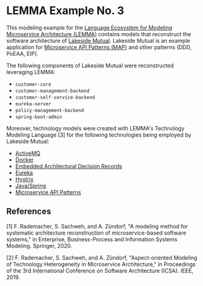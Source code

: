 # LEMMA Example No. 3

This modeling example for the [Language Ecosystem for Modeling Microservice Architecture (LEMMA)](https://github.com/SeelabFhdo/lemma/) contains models that reconstruct the software architecture of [Lakeside Mutual](https://github.com/Microservice-API-Patterns/LakesideMutual). Lakeside Mutual is an example application for [Microservice API Patterns (MAP)](https://microservice-api-patterns.org/) and other patterns (DDD, PoEAA, EIP).

The following components of Lakeside Mutual were reconstructed leveraging LEMMA:
- `customer-core`
- `customer-management-backend`
- `customer-self-service-backend`
- `eureka-server`
- `policy-management-backend`
- `spring-boot-admin`

Moreover, technology models were created with LEMMA's Technology Modeling Language [3] for the following technologies being employed by Lakeside Mutual:
- [ActiveMQ](https://activemq.apache.org/)
- [Docker](https://www.docker.com/)
- [Embedded Architectural Decision Records](https://adr.github.io/e-adr/)
- [Eureka](https://www.github.com/Netflix/eureka)
- [Hystrix](https://github.com/Netflix/Hystrix)
- [Java/Spring](https://www.spring.io)
- [Microservice API Patterns](https://microservice-api-patterns.org/)

## References
[1] F. Rademacher, S. Sachweh, and A. Zündorf, "A modeling method for systematic architecture reconstruction of microservice-based software systems," in Enterprise, Business-Process and Information Systems Modeling. Springer, 2020.

[2] F. Rademacher, S. Sachweh, and A. Zündorf, "Aspect-oriented Modeling of Technology Heterogeneity in Microservice Architecture," in Proceedings of the 3rd International Conference on Software Architecture (ICSA). IEEE, 2019.
